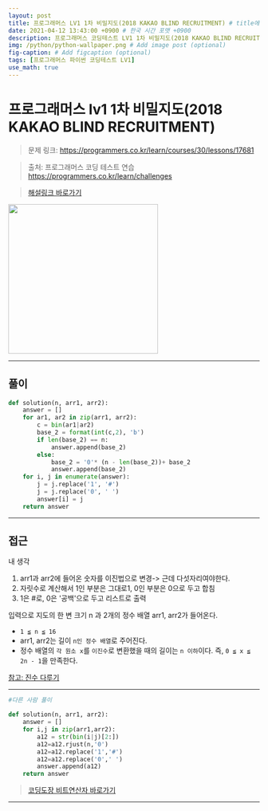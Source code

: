 ```yaml
---
layout: post
title: 프로그래머스 LV1 1차 비밀지도(2018 KAKAO BLIND RECRUITMENT) # title에 [괄호] 사용 금지
date: 2021-04-12 13:43:00 +0900 # 한국 시간 포맷 +0900
description: 프로그래머스 코딩테스트 LV1 1차 비밀지도(2018 KAKAO BLIND RECRUITMENT) 파이썬 # Add post description (optional)
img: /python/python-wallpaper.png # Add image post (optional)
fig-caption: # Add figcaption (optional)
tags: [프로그래머스 파이썬 코딩테스트 LV1]
use_math: true
---
```


# 프로그래머스 lv1 1차 비밀지도(2018 KAKAO BLIND RECRUITMENT)

>문제 링크: <https://programmers.co.kr/learn/courses/30/lessons/17681>

>출처: 프로그래머스 코딩 테스트 연습 <https://programmers.co.kr/learn/challenges><br>

>[해설링크 바로가기](https://tech.kakao.com/2017/09/27/kakao-blind-recruitment-round-1/)

<img src= "https://t1.kakaocdn.net/welcome2018/secret8.png" height = 300; width = 300;>

---

## 풀이

```python
def solution(n, arr1, arr2):
    answer = []
    for ar1, ar2 in zip(arr1, arr2):
        c = bin(ar1|ar2)
        base_2 = format(int(c,2), 'b')
        if len(base_2) == n:
            answer.append(base_2)
        else:
            base_2 = '0'* (n - len(base_2))+ base_2
            answer.append(base_2)
    for i, j in enumerate(answer):
        j = j.replace('1', '#')
        j = j.replace('0', ' ')
        answer[i] = j 
    return answer

```

---

## 접근

내 생각<br>

1. arr1과 arr2에 들어온 숫자를 이진법으로 변경-> 근데 다섯자리여야한다. 
2. 자릿수로 계산해서 1인 부분은 그대로1, 0인 부분은 0으로 두고 합침
3. 1은 #로, 0은 '공백'으로 두고 리스트로 출력

입력으로 지도의 한 변 크기 n 과 2개의 정수 배열 arr1, arr2가 들어온다.<br>

- `1 ≦ n ≦ 16`<br>
- arr1, arr2는 길이 `n인 정수 배열`로 주어진다.<br>
- 정수 배열의 `각 원소 x`를 `이진수`로 변환했을 때의 길이는 `n 이하`이다. 즉, `0 ≦ x ≦ 2n - 1`을 만족한다.<br>


[참고: 진수 다루기](https://www.daleseo.com/python-int-bases/)

---

```python
#다른 사람 풀이

def solution(n, arr1, arr2):
    answer = []
    for i,j in zip(arr1,arr2):
        a12 = str(bin(i|j)[2:])
        a12=a12.rjust(n,'0')
        a12=a12.replace('1','#')
        a12=a12.replace('0',' ')
        answer.append(a12)
    return answer
```

>[코딩도장 비트연산자 바로가기](https://dojang.io/mod/page/view.php?id=2460)

---